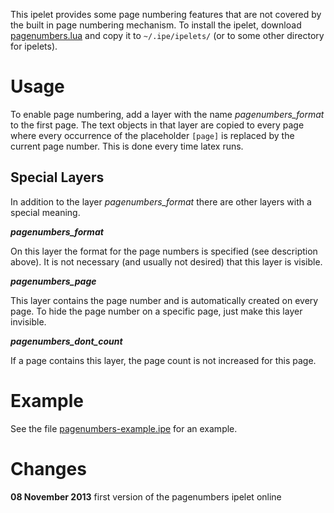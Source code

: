 This ipelet provides some page numbering features that are not covered
by the built in page numbering mechanism.  To install the ipelet,
download
[pagenumbers.lua](pagenumbers.lua)
and copy it to `~/.ipe/ipelets/` (or to some other directory for
ipelets).

# Usage #

To enable page numbering, add a layer with the name
*pagenumbers_format* to the first page.  The text objects in that
layer are copied to every page where every occurrence of the
placeholder `[page]` is replaced by the current page number.  This is
done every time latex runs.

## Special Layers ##

In addition to the layer *pagenumbers_format* there are other layers
with a special meaning.

***pagenumbers_format*** 

On this layer the format for the page numbers is specified (see
description above).  It is not necessary (and usually not desired)
that this layer is visible.

***pagenumbers_page***

This layer contains the page number and is automatically created on
every page.  To hide the page number on a specific page, just make
this layer invisible.

***pagenumbers_dont_count***

If a page contains this layer, the page count is not increased for
this page.


# Example #

See the file
[pagenumbers-example.ipe](pagenumbers-example.ipe)
for an example.

# Changes #

**08 November 2013**
first version of the pagenumbers ipelet online
